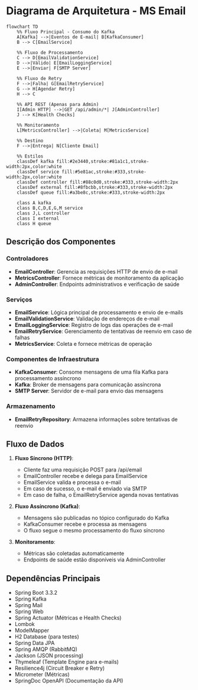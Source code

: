 # Diagrama de Arquitetura - MS Email

```mermaid
flowchart TD
    %% Fluxo Principal - Consumo do Kafka
    A[Kafka] -->|Eventos de E-mail| B[KafkaConsumer]
    B --> C[EmailService]
    
    %% Fluxo de Processamento
    C --> D[EmailValidationService]
    D -->|Válido| E[EmailLoggingService]
    E -->|Enviar| F[SMTP Server]
    
    %% Fluxo de Retry
    F -->|Falha| G[EmailRetryService]
    G --> H[Agendar Retry]
    H --> C
    
    %% API REST (Apenas para Admin)
    I[Admin HTTP] -->|GET /api/admin/*| J[AdminController]
    J --> K[Health Checks]
    
    %% Monitoramento
    L[MetricsController] -->|Coleta| M[MetricsService]
    
    %% Destino
    F -->|Entrega| N[Cliente Email]
    
    %% Estilos
    classDef kafka fill:#2e3440,stroke:#81a1c1,stroke-width:2px,color:white
    classDef service fill:#5e81ac,stroke:#333,stroke-width:2px,color:white
    classDef controller fill:#88c0d0,stroke:#333,stroke-width:2px
    classDef external fill:#8fbcbb,stroke:#333,stroke-width:2px
    classDef queue fill:#a3be8c,stroke:#333,stroke-width:2px
    
    class A kafka
    class B,C,D,E,G,M service
    class J,L controller
    class I external
    class H queue
```

## Descrição dos Componentes

### Controladores
- **EmailController**: Gerencia as requisições HTTP de envio de e-mail
- **MetricsController**: Fornece métricas de monitoramento da aplicação
- **AdminController**: Endpoints administrativos e verificação de saúde

### Serviços
- **EmailService**: Lógica principal de processamento e envio de e-mails
- **EmailValidationService**: Validação de endereços de e-mail
- **EmailLoggingService**: Registro de logs das operações de e-mail
- **EmailRetryService**: Gerenciamento de tentativas de reenvio em caso de falhas
- **MetricsService**: Coleta e fornece métricas de operação

### Componentes de Infraestrutura
- **KafkaConsumer**: Consome mensagens de uma fila Kafka para processamento assíncrono
- **Kafka**: Broker de mensagens para comunicação assíncrona
- **SMTP Server**: Servidor de e-mail para envio das mensagens

### Armazenamento
- **EmailRetryRepository**: Armazena informações sobre tentativas de reenvio

## Fluxo de Dados
1. **Fluxo Síncrono (HTTP)**:
   - Cliente faz uma requisição POST para /api/email
   - EmailController recebe e delega para EmailService
   - EmailService valida e processa o e-mail
   - Em caso de sucesso, o e-mail é enviado via SMTP
   - Em caso de falha, o EmailRetryService agenda novas tentativas

2. **Fluxo Assíncrono (Kafka)**:
   - Mensagens são publicadas no tópico configurado do Kafka
   - KafkaConsumer recebe e processa as mensagens
   - O fluxo segue o mesmo processamento do fluxo síncrono

3. **Monitoramento**:
   - Métricas são coletadas automaticamente
   - Endpoints de saúde estão disponíveis via AdminController

## Dependências Principais
- Spring Boot 3.3.2
- Spring Kafka
- Spring Mail
- Spring Web
- Spring Actuator (Métricas e Health Checks)
- Lombok
- ModelMapper
- H2 Database (para testes)
- Spring Data JPA
- Spring AMQP (RabbitMQ)
- Jackson (JSON processing)
- Thymeleaf (Template Engine para e-mails)
- Resilience4j (Circuit Breaker e Retry)
- Micrometer (Métricas)
- SpringDoc OpenAPI (Documentação da API)
